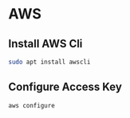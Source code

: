 # AWS

## Install AWS Cli

```sh
sudo apt install awscli
```

## Configure Access Key

```sh
aws configure
```

